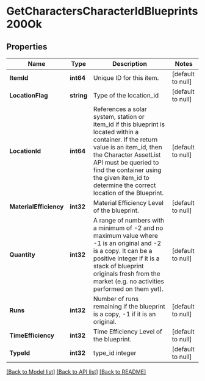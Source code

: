 # GetCharactersCharacterIdBlueprints200Ok

## Properties
Name | Type | Description | Notes
------------ | ------------- | ------------- | -------------
**ItemId** | **int64** | Unique ID for this item. | [default to null]
**LocationFlag** | **string** | Type of the location_id | [default to null]
**LocationId** | **int64** | References a solar system, station or item_id if this blueprint is located within a container. If the return value is an item_id, then the Character AssetList API must be queried to find the container using the given item_id to determine the correct location of the Blueprint. | [default to null]
**MaterialEfficiency** | **int32** | Material Efficiency Level of the blueprint. | [default to null]
**Quantity** | **int32** | A range of numbers with a minimum of -2 and no maximum value where -1 is an original and -2 is a copy. It can be a positive integer if it is a stack of blueprint originals fresh from the market (e.g. no activities performed on them yet). | [default to null]
**Runs** | **int32** | Number of runs remaining if the blueprint is a copy, -1 if it is an original. | [default to null]
**TimeEfficiency** | **int32** | Time Efficiency Level of the blueprint. | [default to null]
**TypeId** | **int32** | type_id integer | [default to null]

[[Back to Model list]](../README.md#documentation-for-models) [[Back to API list]](../README.md#documentation-for-api-endpoints) [[Back to README]](../README.md)


